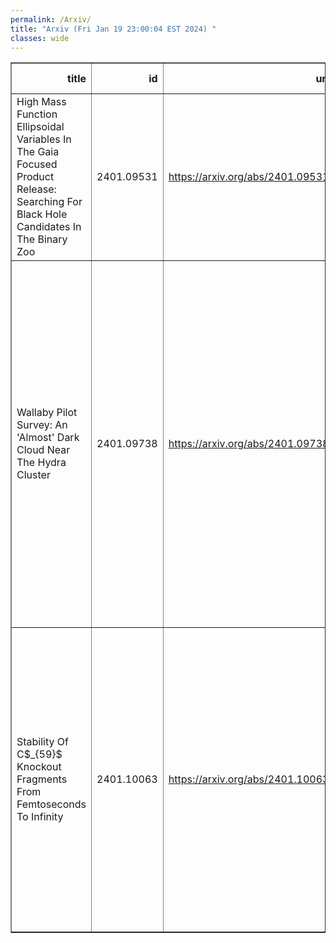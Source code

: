 ```yaml
---
permalink: /Arxiv/
title: "Arxiv (Fri Jan 19 23:00:04 EST 2024) "
classes: wide
---
```

<table border="1" class="dataframe">
  <thead>
    <tr style="text-align: right;">
      <th>title</th>
      <th>id</th>
      <th>url</th>
      <th>authors</th>
      <th>Local Authors</th>
    </tr>
  </thead>
  <tbody>
    <tr>
      <td>High Mass Function Ellipsoidal Variables In The Gaia Focused Product   Release: Searching For Black Hole Candidates In The Binary Zoo</td>
      <td>2401.09531</td>
      <td><a href="https://arxiv.org/abs/2401.09531" target="_blank">https://arxiv.org/abs/2401.09531</a></td>
      <td>D. M. Rowan, Todd A. Thompson, T. Jayasinghe, C. S. Kochanek, K. Z. Stanek</td>
      <td>Christopher Kochanek, Dominick Rowan, Krzysztof Stanek, Todd A. Thompson, Todd Thompson</td>
    </tr>
    <tr>
      <td>Wallaby Pilot Survey: An 'Almost' Dark Cloud Near The Hydra Cluster</td>
      <td>2401.09738</td>
      <td><a href="https://arxiv.org/abs/2401.09738" target="_blank">https://arxiv.org/abs/2401.09738</a></td>
      <td>T. O'Beirne, L. Staveley-Smith, O. I. Wong, T. Westmeier, G. Batten, V. A. Kilborn, K. Lee-Waddell, P. E. Mancera Piña, J. Román, L. Verdes-Montenegro, B. Catinella, L. Cortese, N. Deg, H. Dénes, B. Q. For, P. Kamphuis, B. S. Koribalski, C. Murugeshan, J. Rhee, K. Spekkens, J. Wang, K. Bekki, Á. R. López-Sánchez</td>
      <td>Ji Wang</td>
    </tr>
    <tr>
      <td>Stability Of C$_{59}$ Knockout Fragments From Femtoseconds To Infinity</td>
      <td>2401.10063</td>
      <td><a href="https://arxiv.org/abs/2401.10063" target="_blank">https://arxiv.org/abs/2401.10063</a></td>
      <td>Michael Gatchell, Naemi Florim, Suvasthika Indrajith, José Eduardo Navarro Navarrete, Paul Martini, Mingchao Ji, Peter Reinhed, Stefan Rosén, Ansgar Simonsson, Henrik Cederquist, Henning T. Schmidt, Henning Zettergren</td>
      <td>Paul Martini</td>
    </tr>
  </tbody>
</table>